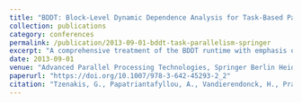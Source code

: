 ```yaml
---
title: "BDDT: Block-Level Dynamic Dependence Analysis for Task-Based Parallelism"
collection: publications
category: conferences
permalink: /publication/2013-09-01-bddt-task-parallelism-springer
excerpt: "A comprehensive treatment of the BDDT runtime with emphasis on block-level memory tracking and support for irregular applications in task-parallel environments."
date: 2013-09-01
venue: "Advanced Parallel Processing Technologies, Springer Berlin Heidelberg"
paperurl: "https://doi.org/10.1007/978-3-642-45293-2_2"
citation: "Tzenakis, G., Papatriantafyllou, A., Vandierendonck, H., Pratikakis, P., & Nikolopoulos, D. S. (2013). \"BDDT: Block-Level Dynamic Dependence Analysis for Task-Based Parallelism.\" In *Advanced Parallel Processing Technologies* (pp. 17–31). Springer. https://doi.org/10.1007/978-3-642-45293-2_2"
---
```

